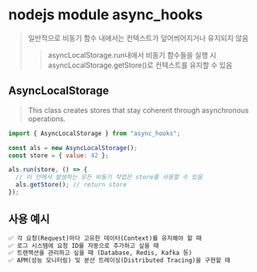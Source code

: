 # nodejs module async_hooks

> 일반적으로 비동기 함수 내에서는 컨텍스트가 덮어씌어지거나 유지되지 않음
>
> > asyncLocalStorage.run내에서 비동기 함수들을 실행 시 asyncLocalStorage.getStore()로 컨텍스트를 유지할 수 있음

## AsyncLocalStorage

> This class creates stores that stay coherent through asynchronous operations.

```js
import { AsyncLocalStorage } from "async_hooks";

const als = new AsyncLocalStorage();
const store = { value: 42 };

als.run(store, () => {
  // 이 안에서 발생하는 모든 비동기 작업은 store를 사용할 수 있음
  als.getStore(); // return store
});
```

## 사용 예시

```txt
✅ 각 요청(Request)마다 고유한 데이터(Context)를 유지해야 할 때
✅ 로그 시스템에 요청 ID를 자동으로 추가하고 싶을 때
✅ 트랜잭션을 관리하고 싶을 때 (Database, Redis, Kafka 등)
✅ APM(성능 모니터링) 및 분산 트레이싱(Distributed Tracing)을 구현할 때
```
